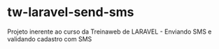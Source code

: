 # tw-laravel-send-sms

Projeto inerente ao curso da Treinaweb de LARAVEL - Enviando SMS e validando cadastro com SMS
